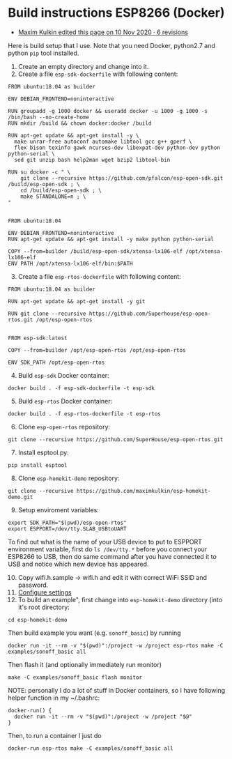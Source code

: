 # Build instructions ESP8266 (Docker)

* [Maxim Kulkin edited this page on 10 Nov 2020 · 6 revisions](https://github.com/maximkulkin/esp-homekit-demo/wiki/Build-instructions-ESP8266-(Docker))

Here is build setup that I use. Note that you need Docker, python2.7 and python `pip` tool installed.

1. Create an empty directory and change into it.
2. Create a file `esp-sdk-dockerfile` with following content:
```Docker
FROM ubuntu:18.04 as builder

ENV DEBIAN_FRONTEND=noninteractive

RUN groupadd -g 1000 docker && useradd docker -u 1000 -g 1000 -s /bin/bash --no-create-home
RUN mkdir /build && chown docker:docker /build

RUN apt-get update && apt-get install -y \
  make unrar-free autoconf automake libtool gcc g++ gperf \
  flex bison texinfo gawk ncurses-dev libexpat-dev python-dev python python-serial \
  sed git unzip bash help2man wget bzip2 libtool-bin

RUN su docker -c " \
    git clone --recursive https://github.com/pfalcon/esp-open-sdk.git /build/esp-open-sdk ; \
    cd /build/esp-open-sdk ; \
    make STANDALONE=n ; \
"


FROM ubuntu:18.04

ENV DEBIAN_FRONTEND=noninteractive
RUN apt-get update && apt-get install -y make python python-serial

COPY --from=builder /build/esp-open-sdk/xtensa-lx106-elf /opt/xtensa-lx106-elf
ENV PATH /opt/xtensa-lx106-elf/bin:$PATH
```
3. Create a file `esp-rtos-dockerfile` with following content:
```Docker
FROM ubuntu:18.04 as builder

RUN apt-get update && apt-get install -y git

RUN git clone --recursive https://github.com/Superhouse/esp-open-rtos.git /opt/esp-open-rtos


FROM esp-sdk:latest

COPY --from=builder /opt/esp-open-rtos /opt/esp-open-rtos

ENV SDK_PATH /opt/esp-open-rtos
```
4. Build `esp-sdk` Docker container:
```shell
docker build . -f esp-sdk-dockerfile -t esp-sdk
```
5. Build `esp-rtos` Docker container:
```shell
docker build . -f esp-rtos-dockerfile -t esp-rtos
```
6. Clone `esp-open-rtos` repository:
```shell
git clone --recursive https://github.com/SuperHouse/esp-open-rtos.git
```
7. Install esptool.py:
```shell
pip install esptool
```
8. Clone `esp-homekit-demo` repository:
```shell
git clone --recursive https://github.com/maximkulkin/esp-homekit-demo.git
```
9. Setup enviroment variables:
```shell
export SDK_PATH="$(pwd)/esp-open-rtos"
export ESPPORT=/dev/tty.SLAB_USBtoUART
```
To find out what is the name of your USB device to put to ESPPORT environment variable, first do `ls /dev/tty.*` before you connect your ESP8266 to USB, then do same command after you have connected it to USB and notice which new device has appeared.

10. Copy wifi.h.sample -> wifi.h and edit it with correct WiFi SSID and password.
11. [Configure settings](https://github.com/maximkulkin/esp-homekit-demo/wiki/Configuration)
12. To build an example", first change into `esp-homekit-demo` directory (into it's root directory:
```shell
cd esp-homekit-demo
```
Then build example you want (e.g. `sonoff_basic`) by running
```shell
docker run -it --rm -v "$(pwd)":/project -w /project esp-rtos make -C examples/sonoff_basic all
```
Then flash it (and optionally immediately run monitor)
```shell
make -C examples/sonoff_basic flash monitor
```
NOTE: personally I do a lot of stuff in Docker containers, so I have following helper function in my ~/.bashrc:
```shell
docker-run() {
  docker run -it --rm -v "$(pwd)":/project -w /project "$@"
}
```
Then, to run a container I just do
```shell
docker-run esp-rtos make -C examples/sonoff_basic all
```
